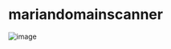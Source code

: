 # mariandomainscanner
![image](https://user-images.githubusercontent.com/102454358/202182525-c3c4a96b-41cc-4467-bda9-6b0ab1a01a2d.png)
